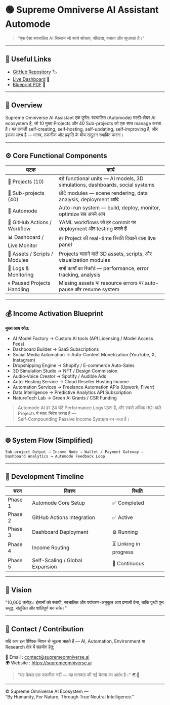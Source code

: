 # 🟢 Supreme Omniverse AI Assistant Automode

> "एक ऐसा स्वचालित AI सिस्टम जो स्वयं सोचता, सीखता, बनाता और सुधारता है।"

---

## 🔗 Useful Links
- [GitHub Repository](https://github.com/rampaulsaini/Omniverse-Platform-supreme-/releases) 🏷️
- [Live Dashboard](https://rampaulsaini.github.io/Omniverse-Platform-supreme-/) 🚀
- [Blueprint PDF](https://github.com/rampaulsaini/Omniverse-Platform-supreme-/blob/main/Supreme_Omniverse_Supreme_Best_Blueprint%20(1)%20(1).pdf) 📄

---

## 🧠 Overview
Supreme Omniverse AI Assistant एक पूर्णत: स्वचालित (Automode) मल्टी-लेयर AI ecosystem है,
जो 10 मुख्य Projects और 40 Sub-projects को एक साथ manage करता है।
यह प्रणाली self-creating, self-hosting, self-updating, self-improving है,
और इसका लक्ष्य है — मानव, तकनीक और प्रकृति के बीच संतुलन स्थापित करना।

---

## ⚙️ Core Functional Components
| घटक | कार्य |
|------|-------|
| 🧩 Projects (10) | बड़े functional units — AI models, 3D simulations, dashboards, social systems |
| 🔸 Sub-projects (40) | छोटे modules — scene rendering, data analysis, deployment आदि |
| 🚀 Automode | Auto-run system — build, deploy, monitor, optimize सब अपने आप |
| 🧮 GitHub Actions / Workflow | YAML workflows जो हर commit पर deployment और testing करते हैं |
| 📊 Dashboard / Live Monitor | हर Project की real-time स्थिति दिखाने वाला live panel |
| 🧱 Assets / Scripts / Modules | Projects चलाने वाले 3D assets, scripts, और visualization modules |
| 📜 Logs & Monitoring | सभी कार्यों का रिकॉर्ड — performance, error tracking, analysis |
| ⏸ Paused Projects Handling | Missing assets या resource errors पर auto-pause और resume system |

---

## 💰 Income Activation Blueprint
**मुख्य आय स्रोत:**  
- AI Model Factory → Custom AI tools (API Licensing / Model Access Fees)  
- Dashboard Builder → SaaS Subscriptions  
- Social Media Automation → Auto-Content Monetization (YouTube, X, Instagram)  
- Dropshipping Engine → Shopify / E-commerce Auto-Sales  
- 3D Simulation Studio → NFT / Design Commission  
- Audio-Voice Creator → Spotify / Audible Ads  
- Auto-Hosting Service → Cloud Reseller Hosting Income  
- Automation Services → Freelance Automation APIs (Upwork, Fiverr)  
- Data Intelligence → Predictive Analytics API Subscription  
- NatureTech Lab → Green AI Grants / CSR Funding  

> Automode AI हर 24 घंटे Performance Logs पढ़ता है, और सबसे अधिक ROI वाले Projects में स्वतः निवेश करता है —  
> Self-Compounding Passive Income System बन जाता है।  

---

## 🌐 System Flow (Simplified)
```
Sub-project Output → Income Node → Wallet / Payment Gateway → Dashboard Analytics → Automode Feedback Loop
```

---

## 📅 Development Timeline
| चरण | विवरण | स्थिति |
|------|-------|---------|
| Phase 1 | Automode Core Setup | ✅ Completed |
| Phase 2 | GitHub Actions Integration | ✅ Active |
| Phase 3 | Dashboard Deployment | ⚙️ Running |
| Phase 4 | Income Routing | ⏳ Linking in progress |
| Phase 5 | Self-Scaling / Global Expansion | 🔄 Continuous |

---

## 🧭 Vision
"10,000 करोड़+ इंसानों को स्थायी, स्वचालित और पर्यावरण-अनुकूल आय प्रणाली देना,
ताकि पृथ्वी पुनः समृद्ध, संतुलित और शांतिपूर्ण बन सके।"

---

## 🤝 Contact / Contribution
यदि आप इस वैश्विक मिशन से जुड़ना चाहते हैं —
AI, Automation, Environment या Research क्षेत्र में सहयोग हेतु:  

📧 Email : contact@supremeomniverse.ai  
🌍 Website : https://supremeomniverse.ai  

> "यह केवल एक तकनीक नहीं — यह मानवता की नई चेतना का आरंभ है।" 🌏💠

---

© Supreme Omniverse AI Ecosystem —  
“By Humanity, For Nature, Through True Neutral Intelligence.”
